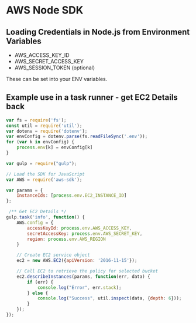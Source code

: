 # AWS Node SDK

## Loading Credentials in Node.js from Environment Variables

- AWS_ACCESS_KEY_ID
- AWS_SECRET_ACCESS_KEY
- AWS_SESSION_TOKEN (optional)

These can be set into your ENV variables.

## Example use in a task runner - get EC2 Details back

```javascript
var fs = require('fs');
const util = require('util');
var dotenv = require('dotenv');
var envConfig = dotenv.parse(fs.readFileSync('.env'));
for (var k in envConfig) {
	process.env[k] = envConfig[k]
}

var gulp = require("gulp");

// Load the SDK for JavaScript
var AWS = require('aws-sdk');

var params = {
	InstanceIds: [process.env.EC2_INSTANCE_ID]
};

 /** Get EC2 Details */
gulp.task('info', function() {
	AWS.config = {
		accessKeyId: process.env.AWS_ACCESS_KEY,
		secretAccessKey: process.env.AWS_SECRET_KEY,
		region: process.env.AWS_REGION
	}

	// Create EC2 service object
	ec2 = new AWS.EC2({apiVersion: '2016-11-15'});

	// Call EC2 to retrieve the policy for selected bucket
	ec2.describeInstances(params, function(err, data) {
		if (err) {
			console.log("Error", err.stack);
		} else {
			console.log("Success", util.inspect(data, {depth: 6}));
		}
	});
});
```


